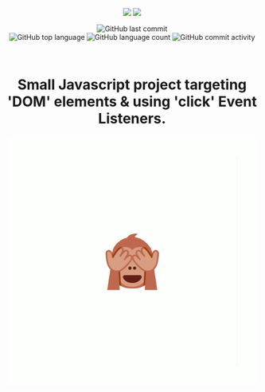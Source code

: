 <div align="center">
  
  ![](https://github.com/cba0311/NoEvil/blob/master/assets/NoEvil-banner.png#gh-light-mode-only)
  ![](https://github.com/cba0311/NoEvil/blob/master/assets/NoEvil-banner_dark.png#gh-dark-mode-only)
  
</div>
<div align="center">

![GitHub last commit](https://img.shields.io/github/last-commit/cba0311/No-Evil?style=flat-square)  
![GitHub top language](https://img.shields.io/github/languages/top/cba0311/No-Evil?style=flat-square)
![GitHub language count](https://img.shields.io/github/languages/count/cba0311/No-Evil?style=flat-square)
![GitHub commit activity](https://img.shields.io/github/commit-activity/w/cba0311/No-Evil?style=flat-square)

</div>

 &nbsp;
 
<h1 align="center">
  Small Javascript project targeting 'DOM' elements & using 'click' Event Listeners.
</h1> 
<div align="center">
  <img src="https://github.com/cba0311/No-Evil/blob/master/assets/NoEvil.gif"<img>
</div> 
